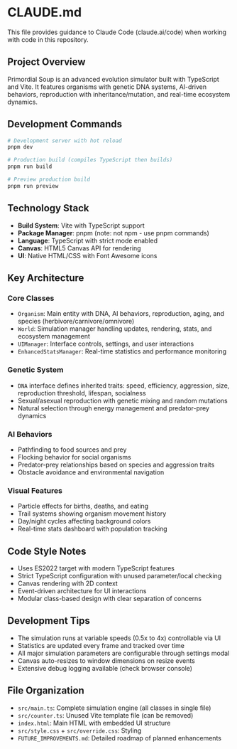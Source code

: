 # CLAUDE.md

This file provides guidance to Claude Code (claude.ai/code) when working with code in this repository.

## Project Overview

Primordial Soup is an advanced evolution simulator built with TypeScript and Vite. It features organisms with genetic DNA systems, AI-driven behaviors, reproduction with inheritance/mutation, and real-time ecosystem dynamics.

## Development Commands

```bash
# Development server with hot reload
pnpm dev

# Production build (compiles TypeScript then builds)
pnpm run build

# Preview production build
pnpm run preview
```

## Technology Stack

- **Build System**: Vite with TypeScript support
- **Package Manager**: pnpm (note: not npm - use pnpm commands)
- **Language**: TypeScript with strict mode enabled
- **Canvas**: HTML5 Canvas API for rendering
- **UI**: Native HTML/CSS with Font Awesome icons

## Key Architecture

### Core Classes

- `Organism`: Main entity with DNA, AI behaviors, reproduction, aging, and species (herbivore/carnivore/omnivore)
- `World`: Simulation manager handling updates, rendering, stats, and ecosystem management
- `UIManager`: Interface controls, settings, and user interactions
- `EnhancedStatsManager`: Real-time statistics and performance monitoring

### Genetic System

- `DNA` interface defines inherited traits: speed, efficiency, aggression, size, reproduction threshold, lifespan, socialness
- Sexual/asexual reproduction with genetic mixing and random mutations
- Natural selection through energy management and predator-prey dynamics

### AI Behaviors

- Pathfinding to food sources and prey
- Flocking behavior for social organisms
- Predator-prey relationships based on species and aggression traits
- Obstacle avoidance and environmental navigation

### Visual Features

- Particle effects for births, deaths, and eating
- Trail systems showing organism movement history
- Day/night cycles affecting background colors
- Real-time stats dashboard with population tracking

## Code Style Notes

- Uses ES2022 target with modern TypeScript features
- Strict TypeScript configuration with unused parameter/local checking
- Canvas rendering with 2D context
- Event-driven architecture for UI interactions
- Modular class-based design with clear separation of concerns

## Development Tips

- The simulation runs at variable speeds (0.5x to 4x) controllable via UI
- Statistics are updated every frame and tracked over time
- All major simulation parameters are configurable through settings modal
- Canvas auto-resizes to window dimensions on resize events
- Extensive debug logging available (check browser console)

## File Organization

- `src/main.ts`: Complete simulation engine (all classes in single file)
- `src/counter.ts`: Unused Vite template file (can be removed)
- `index.html`: Main HTML with embedded UI structure
- `src/style.css` + `src/override.css`: Styling
- `FUTURE_IMPROVEMENTS.md`: Detailed roadmap of planned enhancements
